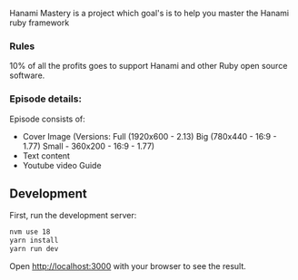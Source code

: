 Hanami Mastery is a project which goal's is to help you master the Hanami ruby framework

### Rules

10% of all the profits goes to support Hanami and other Ruby open source software.
### Episode details:

Episode consists of:

- Cover Image (Versions: Full (1920x600 - 2.13) Big (780x440 - 16:9 - 1.77) Small - 360x200 - 16:9 - 1.77)
- Text content
- Youtube video Guide

## Development

First, run the development server:

```bash
nvm use 18
yarn install
yarn run dev
```

Open [http://localhost:3000](http://localhost:3000) with your browser to see the result.
